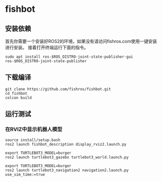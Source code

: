 <!--
 * @作者: 小鱼
 * @公众号: 鱼香ROS
 * @QQ交流群: 2642868461
 * @描述: README
-->
# fishbot

## 安装依赖
首先你需要一个安装好ROS2的环境，如果没有请访问fishros.com使用一键安装进行安装。
接着打开终端运行下面的指令。

```
sudo apt install ros-$ROS_DISTRO-joint-state-publisher-gui ros-$ROS_DISTRO-joint-state-publisher
```

## 下载编译


```
git clone https://github.com/fishros/fishbot.git
cd fishbot
colcon build
```


## 运行测试

### 在RVIZ中显示机器人模型

```
source install/setup.bash
ros2 launch fishbot_description display_rviz2.launch.py
```



```
export TURTLEBOT3_MODEL=burger
ros2 launch turtlebot3_gazebo turtlebot3_world.launch.py
```

```
export TURTLEBOT3_MODEL=burger
ros2 launch turtlebot3_navigation2 navigation2.launch.py use_sim_time:=true
```
